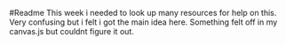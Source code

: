 #Readme
This week i needed to look up many resources for help on this. Very confusing but i felt i got the main idea here. Something felt off in my canvas.js but couldnt figure it out.
